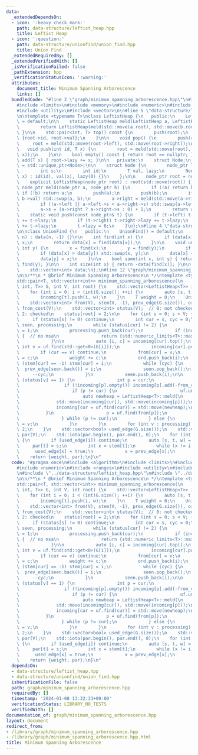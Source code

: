 ```yaml
---
data:
  _extendedDependsOn:
  - icon: ':heavy_check_mark:'
    path: data-structure/leftist_heap.hpp
    title: Leftist Heap
  - icon: ':question:'
    path: data-structure/unionfind/union_find.hpp
    title: Union Find
  _extendedRequiredBy: []
  _extendedVerifiedWith: []
  _isVerificationFailed: false
  _pathExtension: hpp
  _verificationStatusIcon: ':warning:'
  attributes:
    document_title: Minimum Spanning Arborescence
    links: []
  bundledCode: "#line 2 \"graph/minimum_spanning_arborescence.hpp\"\n#include <algorithm>\n\
    #include <limits>\n#include <memory>\n#include <numeric>\n#include <ranges>\n\
    #include <utility>\n#include <vector>\n\n#line 5 \"data-structure/leftist_heap.hpp\"\
    \n\ntemplate <typename T>\nclass LeftistHeap {\n   public:\n    LeftistHeap()\
    \ = default;\n\n    static LeftistHeap meld(LeftistHeap a, LeftistHeap b) {\n\
    \        return LeftistHeap(meld(std::move(a.root), std::move(b.root)));\n   \
    \ }\n\n    std::pair<int, T> top() const {\n        push(root);\n        return\
    \ {root->id, root->val};\n    }\n\n    void pop() {\n        push(root);\n   \
    \     root = meld(std::move(root->left), std::move(root->right));\n    }\n\n \
    \   void push(int id, T x) {\n        root = meld(std::move(root), std::make_unique<Node>(id,\
    \ x));\n    }\n\n    bool empty() const { return root == nullptr; }\n\n    void\
    \ add(T x) { root->lazy += x; }\n\n   private:\n    struct Node;\n    using node_ptr\
    \ = std::unique_ptr<Node>;\n\n    struct Node {\n        node_ptr left, right;\n\
    \        int s;\n        int id;\n        T val, lazy;\n        Node(int id, T\
    \ x) : id(id), val(x), lazy(0) {}\n    };\n\n    node_ptr root = nullptr;\n\n\
    \    explicit LeftistHeap(node_ptr root) : root(std::move(root)) {}\n\n    static\
    \ node_ptr meld(node_ptr a, node_ptr b) {\n        if (!a) return b;\n       \
    \ if (!b) return a;\n        push(a);\n        push(b);\n        if (a->val >\
    \ b->val) std::swap(a, b);\n        a->right = meld(std::move(a->right), std::move(b));\n\
    \        if (!a->left || a->left->s < a->right->s) std::swap(a->left, a->right);\n\
    \        a->s = (a->right ? a->right->s : 0) + 1;\n        return a;\n    }\n\n\
    \    static void push(const node_ptr& t) {\n        if (t->left) t->left->lazy\
    \ += t->lazy;\n        if (t->right) t->right->lazy += t->lazy;\n        t->val\
    \ += t->lazy;\n        t->lazy = 0;\n    }\n};\n#line 4 \"data-structure/unionfind/union_find.hpp\"\
    \n\nclass UnionFind {\n   public:\n    UnionFind() = default;\n    explicit UnionFind(int\
    \ n) : data(n, -1) {}\n\n    int find(int x) {\n        if (data[x] < 0) return\
    \ x;\n        return data[x] = find(data[x]);\n    }\n\n    void unite(int x,\
    \ int y) {\n        x = find(x);\n        y = find(y);\n        if (x == y) return;\n\
    \        if (data[x] > data[y]) std::swap(x, y);\n        data[x] += data[y];\n\
    \        data[y] = x;\n    }\n\n    bool same(int x, int y) { return find(x) ==\
    \ find(y); }\n\n    int size(int x) { return -data[find(x)]; }\n\n   private:\n\
    \    std::vector<int> data;\n};\n#line 12 \"graph/minimum_spanning_arborescence.hpp\"\
    \n\n/**\n * @brief Minimum Spanning Arborescence\n */\ntemplate <typename T>\n\
    std::pair<T, std::vector<int>> minimum_spanning_arborescence(\n    std::vector<std::tuple<int,\
    \ int, T>> G, int V, int root) {\n    std::vector<LeftistHeap<T>> incoming(V);\n\
    \    for (int i = 0; i < (int)G.size(); ++i) {\n        auto [s, t, w] = G[i];\n\
    \        incoming[t].push(i, w);\n    }\n    T weight = 0;\n    UnionFind uf(V);\n\
    \    std::vector<int> from(V), stem(V, -1), prev_edge(G.size()), ord;\n    std::vector<T>\
    \ from_cost(V);\n    std::vector<int> status(V);  // 0: not checked, 1: cheking,\
    \ 2: checked\n    status[root] = 2;\n\n    for (int s = 0; s < V; ++s) {\n   \
    \     if (status[s] != 0) continue;\n        int cur = s, cyc = 0;\n        std::vector<int>\
    \ seen, processing;\n        while (status[cur] != 2) {\n            status[cur]\
    \ = 1;\n            processing.push_back(cur);\n            if (incoming[cur].empty())\
    \ {  // no msa\n                return {std::numeric_limits<T>::max(), std::vector<int>()};\n\
    \            }\n\n            auto [i, c] = incoming[cur].top();\n           \
    \ int v = uf.find(std::get<0>(G[i]));\n            incoming[cur].pop();\n    \
    \        if (cur == v) continue;\n            from[cur] = v;\n            from_cost[cur]\
    \ = c;\n            weight += c;\n            ord.push_back(i);\n            if\
    \ (stem[cur] == -1) stem[cur] = i;\n            while (cyc) {\n              \
    \  prev_edge[seen.back()] = i;\n                seen.pop_back();\n           \
    \     --cyc;\n            }\n            seen.push_back(i);\n\n            if\
    \ (status[v] == 1) {\n                int p = cur;\n                do {\n   \
    \                 if (!incoming[p].empty()) incoming[p].add(-from_cost[p]);\n\
    \                    if (p != cur) {\n                        uf.unite(p, cur);\n\
    \                        auto newheap = LeftistHeap<T>::meld(\n              \
    \              std::move(incoming[cur]), std::move(incoming[p]));\n          \
    \              incoming[cur = uf.find(cur)] = std::move(newheap);\n          \
    \          }\n                    p = uf.find(from[p]);\n                    ++cyc;\n\
    \                } while (p != cur);\n            } else {\n                cur\
    \ = v;\n            }\n        }\n        for (int v : processing) status[v] =\
    \ 2;\n    }\n    std::vector<bool> used_edge(G.size());\n    std::vector<int>\
    \ par(V);\n    std::iota(par.begin(), par.end(), 0);\n    for (int i : ord | std::views::reverse)\
    \ {\n        if (used_edge[i]) continue;\n        auto [s, t, w] = G[i];\n   \
    \     par[t] = s;\n        int x = stem[t];\n        while (x != i) {\n      \
    \      used_edge[x] = true;\n            x = prev_edge[x];\n        }\n    }\n\
    \    return {weight, par};\n}\n"
  code: "#pragma once\n#include <algorithm>\n#include <limits>\n#include <memory>\n\
    #include <numeric>\n#include <ranges>\n#include <utility>\n#include <vector>\n\
    \n#include \"../data-structure/leftist_heap.hpp\"\n#include \"../data-structure/unionfind/union_find.hpp\"\
    \n\n/**\n * @brief Minimum Spanning Arborescence\n */\ntemplate <typename T>\n\
    std::pair<T, std::vector<int>> minimum_spanning_arborescence(\n    std::vector<std::tuple<int,\
    \ int, T>> G, int V, int root) {\n    std::vector<LeftistHeap<T>> incoming(V);\n\
    \    for (int i = 0; i < (int)G.size(); ++i) {\n        auto [s, t, w] = G[i];\n\
    \        incoming[t].push(i, w);\n    }\n    T weight = 0;\n    UnionFind uf(V);\n\
    \    std::vector<int> from(V), stem(V, -1), prev_edge(G.size()), ord;\n    std::vector<T>\
    \ from_cost(V);\n    std::vector<int> status(V);  // 0: not checked, 1: cheking,\
    \ 2: checked\n    status[root] = 2;\n\n    for (int s = 0; s < V; ++s) {\n   \
    \     if (status[s] != 0) continue;\n        int cur = s, cyc = 0;\n        std::vector<int>\
    \ seen, processing;\n        while (status[cur] != 2) {\n            status[cur]\
    \ = 1;\n            processing.push_back(cur);\n            if (incoming[cur].empty())\
    \ {  // no msa\n                return {std::numeric_limits<T>::max(), std::vector<int>()};\n\
    \            }\n\n            auto [i, c] = incoming[cur].top();\n           \
    \ int v = uf.find(std::get<0>(G[i]));\n            incoming[cur].pop();\n    \
    \        if (cur == v) continue;\n            from[cur] = v;\n            from_cost[cur]\
    \ = c;\n            weight += c;\n            ord.push_back(i);\n            if\
    \ (stem[cur] == -1) stem[cur] = i;\n            while (cyc) {\n              \
    \  prev_edge[seen.back()] = i;\n                seen.pop_back();\n           \
    \     --cyc;\n            }\n            seen.push_back(i);\n\n            if\
    \ (status[v] == 1) {\n                int p = cur;\n                do {\n   \
    \                 if (!incoming[p].empty()) incoming[p].add(-from_cost[p]);\n\
    \                    if (p != cur) {\n                        uf.unite(p, cur);\n\
    \                        auto newheap = LeftistHeap<T>::meld(\n              \
    \              std::move(incoming[cur]), std::move(incoming[p]));\n          \
    \              incoming[cur = uf.find(cur)] = std::move(newheap);\n          \
    \          }\n                    p = uf.find(from[p]);\n                    ++cyc;\n\
    \                } while (p != cur);\n            } else {\n                cur\
    \ = v;\n            }\n        }\n        for (int v : processing) status[v] =\
    \ 2;\n    }\n    std::vector<bool> used_edge(G.size());\n    std::vector<int>\
    \ par(V);\n    std::iota(par.begin(), par.end(), 0);\n    for (int i : ord | std::views::reverse)\
    \ {\n        if (used_edge[i]) continue;\n        auto [s, t, w] = G[i];\n   \
    \     par[t] = s;\n        int x = stem[t];\n        while (x != i) {\n      \
    \      used_edge[x] = true;\n            x = prev_edge[x];\n        }\n    }\n\
    \    return {weight, par};\n}\n"
  dependsOn:
  - data-structure/leftist_heap.hpp
  - data-structure/unionfind/union_find.hpp
  isVerificationFile: false
  path: graph/minimum_spanning_arborescence.hpp
  requiredBy: []
  timestamp: '2024-01-08 13:32:33+09:00'
  verificationStatus: LIBRARY_NO_TESTS
  verifiedWith: []
documentation_of: graph/minimum_spanning_arborescence.hpp
layout: document
redirect_from:
- /library/graph/minimum_spanning_arborescence.hpp
- /library/graph/minimum_spanning_arborescence.hpp.html
title: Minimum Spanning Arborescence
---
```

